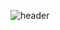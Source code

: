 ![header](https://capsule-render.vercel.app/api?type=Waving&text=JunHyung001)
<div align=center>



</div>

